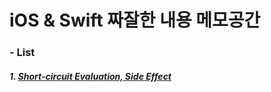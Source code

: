 # iOS & Swift 짜잘한 내용 메모공간

### - List

##### 1. [Short-circuit Evaluation, Side Effect](https://github.com/wargi/iOS_Study/blob/master/Memo/Operator/R1.md)

